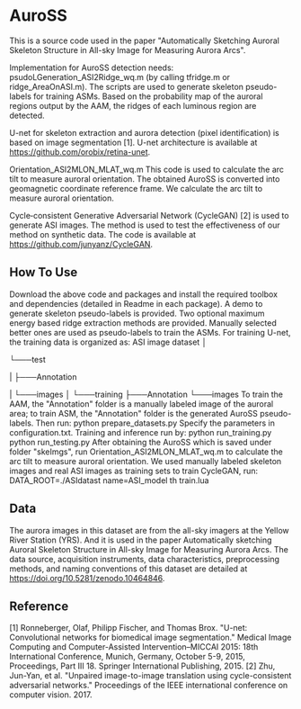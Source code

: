 # AuroSS
This is a source code used in the paper "Automatically Sketching Auroral Skeleton Structure in All-sky Image for Measuring Aurora Arcs".

Implementation for AuroSS detection needs:
psudoLGeneration_ASI2Ridge_wq.m (by calling tfridge.m or ridge_AreaOnASI.m). The scripts are used to generate skeleton pseudo-labels for training ASMs. Based on the probability map of the auroral regions output by the AAM, the ridges of each luminous region are detected.

U-net for skeleton extraction and aurora detection (pixel identification) is based on image segmentation [1]. U-net architecture is available at https://github.com/orobix/retina-unet.

Orientation_ASI2MLON_MLAT_wq.m This code is used to calculate the arc tilt to measure auroral orientation. The obtained AuroSS is converted into geomagnetic coordinate reference frame. We calculate the arc tilt to measure auroral orientation.

Cycle‐consistent Generative Adversarial Network (CycleGAN) [2] is used to generate ASI images. The method is used to test the effectiveness of our method on synthetic data. The code is available at https://github.com/junyanz/CycleGAN.

## How To Use

Download the above code and packages and install the required toolbox and dependencies (detailed in Readme in each package).
A demo to generate skeleton pseudo-labels is provided. Two optional maximum energy based ridge extraction methods are provided. Manually selected better ones are used as pseudo-labels to train the ASMs.
For training U-net, the training data is organized as:
ASI image dataset
│

└───test

|    ├───Annotation

|    └───images
│
└───training
     ├───Annotation
     └───images
To train the AAM, the "Annotation" folder is a manually labeled image of the auroral area; to train ASM, the "Annotation" folder is the generated AuroSS pseudo-labels. Then run:
   python prepare_datasets.py
Specify the parameters in configuration.txt. Training and inference run by:
   python run_training.py
   python run_testing.py
After obtaining the AuroSS which is saved under folder "skeImgs", run Orientation_ASI2MLON_MLAT_wq.m to calculate the arc tilt to measure auroral orientation.
We used manually labeled skeleton images and real ASI images as training sets to train CycleGAN, run:
      DATA_ROOT=./ASIdatast name=ASI_model th train.lua

## Data

The aurora images in this dataset are from the all-sky imagers at the Yellow River Station (YRS). And it is used in the paper Automatically sketching Auroral Skeleton Structure in All-sky Image for Measuring Aurora Arcs. The data source, acquisition instruments, data characteristics, preprocessing methods, and naming conventions of this dataset are detailed at https://doi.org/10.5281/zenodo.10464846.

## Reference

[1] Ronneberger, Olaf, Philipp Fischer, and Thomas Brox. "U-net: Convolutional networks for biomedical image segmentation." Medical Image Computing and Computer-Assisted Intervention–MICCAI 2015: 18th International Conference, Munich, Germany, October 5-9, 2015, Proceedings, Part III 18. Springer International Publishing, 2015.
[2]  Zhu, Jun-Yan, et al. "Unpaired image-to-image translation using cycle-consistent adversarial networks." Proceedings of the IEEE international conference on computer vision. 2017.
